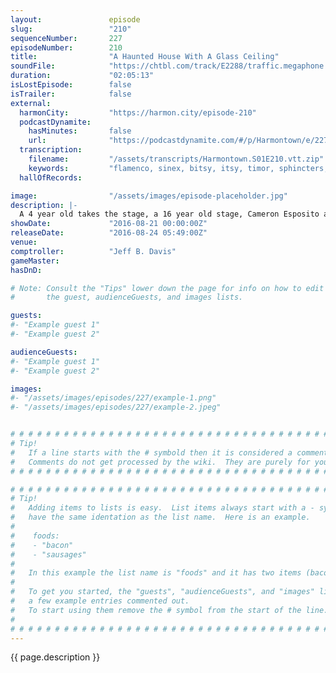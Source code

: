 ```yaml
---
layout:               episode
slug:                 "210"
sequenceNumber:       227
episodeNumber:        210
title:                "A Haunted House With A Glass Ceiling"
soundFile:            "https://chtbl.com/track/E2288/traffic.megaphone.fm/STA9537031624.mp3?updated=1559772408"
duration:             "02:05:13"
isLostEpisode:        false
isTrailer:            false
external:
  harmonCity:         "https://harmon.city/episode-210"
  podcastDynamite:
    hasMinutes:       false
    url:              "https://podcastdynamite.com/#/p/Harmontown/e/227/210"
  transcription:
    filename:         "/assets/transcripts/Harmontown.S01E210.vtt.zip"
    keywords:         "flamenco, sinex, bitsy, itsy, timor, sphincters, casper, timor's, timur, madeline, friendsforbenefits, pumpkins, timmer, cul-de-sac, scaring, escort, celine, stumps, maze, haunted, donations, burt, chipotle, duffer, leaf"
  hallOfRecords:      

image:                "/assets/images/episode-placeholder.jpg"
description: |-
  A 4 year old takes the stage, a 16 year old stage, Cameron Esposito and Rhea Butcher, The Bootzins, Casper Mattresses.
showDate:             "2016-08-21 00:00:00Z"
releaseDate:          "2016-08-24 05:49:00Z"
venue:                
comptroller:          "Jeff B. Davis"
gameMaster:           
hasDnD:               

# Note: Consult the "Tips" lower down the page for info on how to edit
#       the guest, audienceGuests, and images lists.

guests:
#- "Example guest 1"
#- "Example guest 2"

audienceGuests:
#- "Example guest 1"
#- "Example guest 2"

images:
#- "/assets/images/episodes/227/example-1.png"
#- "/assets/images/episodes/227/example-2.jpeg"


# # # # # # # # # # # # # # # # # # # # # # # # # # # # # # # # # # # # # # # # # # # # #
# Tip!
#   If a line starts with the # symbold then it is considered a comment.
#   Comments do not get processed by the wiki.  They are purely for your information.
# # # # # # # # # # # # # # # # # # # # # # # # # # # # # # # # # # # # # # # # # # # # #

# # # # # # # # # # # # # # # # # # # # # # # # # # # # # # # # # # # # # # # # # # # # #
# Tip!
#   Adding items to lists is easy.  List items always start with a - symbol and have
#   have the same identation as the list name.  Here is an example.
#
#    foods:
#    - "bacon"
#    - "sausages"
#
#   In this example the list name is "foods" and it has two items (bacon, and sausages).
#
#   To get you started, the "guests", "audienceGuests", and "images" lists below have
#   a few example entries commented out.
#   To start using them remove the # symbol from the start of the line.
#
# # # # # # # # # # # # # # # # # # # # # # # # # # # # # # # # # # # # # # # # # # # # #
---
```


<!-- The episode description will be rendered here -->
{{ page.description }}

<!-- Add your content BELOW here -->
<!-- vvvvvvvvvvvvvvvvvvvvvvvvvvv -->




<!-- ^^^^^^^^^^^^^^^^^^^^^^^^^^^ -->
<!-- Add your content ABOVE here -->

<!-- The episode gallery will be rendered here -->